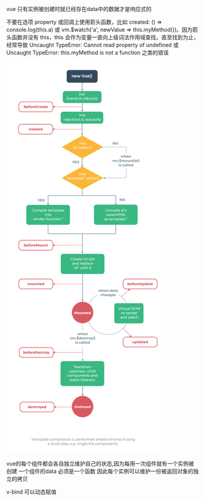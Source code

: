 vue 只有实例被创建时就已经存在data中的数据才是响应式的

不要在选项 property 或回调上使用箭头函数，比如 created: () => console.log(this.a) 或 vm.$watch('a', newValue => this.myMethod())。因为箭头函数并没有 this，this 会作为变量一直向上级词法作用域查找，直至找到为止，经常导致 Uncaught TypeError: Cannot read property of undefined 或 Uncaught TypeError: this.myMethod is not a function 之类的错误


<!-- ![alt text](https://github.com/adam-p/markdown-here/raw/master/src/common/images/icon48.png "Logo Title Text 1") -->
![alt text](/public/img/lifecycle.png)

vue的每个组件都会各自独立维护自己的状态,因为每用一次组件就有一个实例被创建
一个组件的data 必须是一个函数 因此每个实例可以维护一份被返回对象的独立的拷贝

v-bind 可以动态赋值